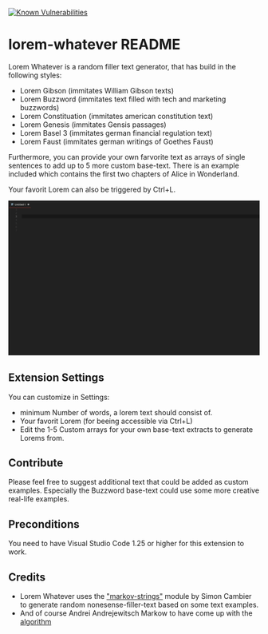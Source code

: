 [![Known Vulnerabilities](https://snyk.io/test/github/jobe451/vscode-lorem-whatever/badge.svg?targetFile=package.json)](https://snyk.io/test/github/jobe451/vscode-lorem-whatever?targetFile=package.json)

# lorem-whatever README

Lorem Whatever is a random filler text generator, that has build in the following styles:
* Lorem Gibson (immitates William Gibson texts)
* Lorem Buzzword (immitates text filled with tech and marketing buzzwords)
* Lorem Constituation (immitates american constitution text)
* Lorem Genesis (immitates Gensis passages)
* Lorem Basel 3 (immitates german financial regulation text)
* Lorem Faust (immitates german writings of Goethes Faust)

Furthermore, you can provide your own farvorite text as arrays of single sentences to add up to 5 more custom base-text. There is an example included which contains the first two chapters of Alice in Wonderland.

Your favorit Lorem can also be triggered by Ctrl+L.

![Lorem Whatever animation](https://raw.githubusercontent.com/jobe451/vscode-lorem-whatever/master/assets/lorem-whatever.gif)

## Extension Settings

You can customize in Settings:
* minimum Number of words, a lorem text should consist of.
* Your favorit Lorem (for beeing accessible via Ctrl+L)
* Edit the 1-5 Custom arrays for your own base-text extracts to generate Lorems from.


## Contribute

Please feel free to suggest additional text that could be added as custom examples. Especially the Buzzword base-text could use some more creative real-life examples.


## Preconditions

You need to have Visual Studio Code 1.25 or higher for this extension to work.


## Credits

* Lorem Whatever uses the ["markov-strings"](https://www.npmjs.com/package/markov-strings) module by Simon Cambier to generate random nonesense-filler-text based on some text examples. 
* And of course Andrei Andrejewitsch Markow to have come up with the [algorithm](https://en.wikipedia.org/wiki/Markov_chain)
